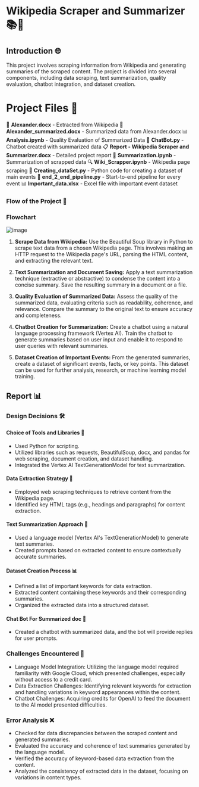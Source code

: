 # Wikipedia Scraper and Summarizer 📚📝
## Introduction 🌐

This project involves scraping information from Wikipedia and generating summaries of the scraped content. The project is divided into several components, including data scraping, text summarization, quality evaluation, chatbot integration, and dataset creation.


# Project Files 📂

📄 **Alexander.docx** - Extracted from Wikipedia
📄 **Alexander_summarized.docx** - Summarized data from Alexander.docx
📊 **Analysis.ipynb** - Quality Evaluation of Summarized Data
🤖 **ChatBot.py** - Chatbot created with summarized data
📋 **Report - Wikipedia Scraper and Summarizer.docx** - Detailed project report
📄 **Summarization.ipynb** - Summarization of scrapped data
🔍 **Wiki_Scrapper.ipynb** - Wikipedia page scraping
📝 **Creating_dataSet.py** - Python code for creating a dataset of main events
🚀 **end_2_end_pipeline.py** - Start-to-end pipeline for every event
📊 **Important_data.xlsx** - Excel file with important event dataset


### Flow of the Project 🚀

### Flowchart

![image](https://github.com/DruvaSadvik/Wikipedia-Scraper-and-Summarizer/assets/113775020/4ed2ccf4-5659-496c-9d7a-768d1a5b995a)

1. **Scrape Data from Wikipedia:** Use the Beautiful Soup library in Python to scrape text data from a chosen Wikipedia page. This involves making an HTTP request to the Wikipedia page's URL, parsing the HTML content, and extracting the relevant text.

2. **Text Summarization and Document Saving:** Apply a text summarization technique (extractive or abstractive) to condense the content into a concise summary. Save the resulting summary in a document or a file.

3. **Quality Evaluation of Summarized Data:** Assess the quality of the summarized data, evaluating criteria such as readability, coherence, and relevance. Compare the summary to the original text to ensure accuracy and completeness.

4. **Chatbot Creation for Summarization:** Create a chatbot using a natural language processing framework (Vertex AI). Train the chatbot to generate summaries based on user input and enable it to respond to user queries with relevant summaries.

5. **Dataset Creation of Important Events:** From the generated summaries, create a dataset of significant events, facts, or key points. This dataset can be used for further analysis, research, or machine learning model training.

## Report 📊

### Design Decisions 🛠️

#### Choice of Tools and Libraries 🧰

- Used Python for scripting.
- Utilized libraries such as requests, BeautifulSoup, docx, and pandas for web scraping, document creation, and dataset handling.
- Integrated the Vertex AI TextGenerationModel for text summarization.

#### Data Extraction Strategy 📜

- Employed web scraping techniques to retrieve content from the Wikipedia page.
- Identified key HTML tags (e.g., headings and paragraphs) for content extraction.

#### Text Summarization Approach 📃

- Used a language model (Vertex AI's TextGenerationModel) to generate text summaries.
- Created prompts based on extracted content to ensure contextually accurate summaries.

#### Dataset Creation Process 📊

- Defined a list of important keywords for data extraction.
- Extracted content containing these keywords and their corresponding summaries.
- Organized the extracted data into a structured dataset.

#### Chat Bot For Summarized doc 🤖

- Created a chatbot with summarized data, and the bot will provide replies for user prompts.

### Challenges Encountered 🧩

- Language Model Integration: Utilizing the language model required familiarity with Google Cloud, which presented challenges, especially without access to a credit card.
- Data Extraction Challenges: Identifying relevant keywords for extraction and handling variations in keyword appearances within the content.
- Chatbot Challenges: Acquiring credits for OpenAI to feed the document to the AI model presented difficulties.

### Error Analysis ❌

- Checked for data discrepancies between the scraped content and generated summaries.
- Evaluated the accuracy and coherence of text summaries generated by the language model.
- Verified the accuracy of keyword-based data extraction from the content.
- Analyzed the consistency of extracted data in the dataset, focusing on variations in content types.

